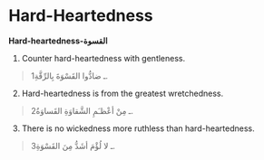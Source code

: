 Hard-Heartedness
================

**Hard-heartedness-القسوة**

1. Counter hard-heartedness with gentleness.

> 1ـ ضادُّوا القَسْوَةَ بِالرِّقَّةِ.

2. Hard-heartedness is from the greatest wretchedness.

> 2ـ مِنْ أعْظـَمِ الشَّقاوَةِ القَساوَةُ.

3. There is no wickedness more ruthless than hard-heartedness.

> 3ـ لا لُؤْمَ أشَدُّ مِنَ القَسْوَةِ.


